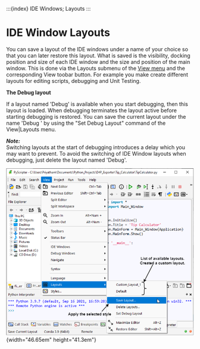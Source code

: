 :::{index} IDE Windows; Layouts
:::

# IDE Window Layouts

You can save a layout of the IDE windows under a name of your choice so that you can later 
restore this layout. What is saved is the visibility, docking position and size of each IDE window and the size and position of the main window. This is done via the Layouts submenu of the [View menu](viewmenu) and the corresponding View toobar button. For example you make create different layouts for editing scripts, debugging and Unit Testing.

**The Debug layout** 
 
If a layout named 'Debug' is available when you start debugging, then this layout is loaded. 
When debugging terminates the layout active before starting debugging is restored. You can 
save the current layout under the name 'Debug ' by using the "Set Debug Layout" command of 
the View|Layouts menu.  

***Note:***\
Switching layouts at the start of debugging introduces a delay which you may want to prevent. To 
avoid the switching of IDE Window layouts when debugging, just delete the layout named 
'Debug'.
  

![graphic](images/idewindowlayouts1.png){width="46.65em"  height="41.3em"}


